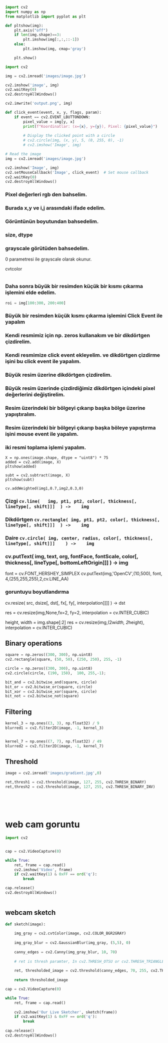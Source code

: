 ```python
import cv2
import numpy as np
from matplotlib import pyplot as plt
```


```python
def pltshow(img):
    plt.axis("off")
    if len(img.shape)==3:
        plt.imshow(img[:,:,::-1])
    else:
        plt.imshow(img, cmap='gray')

    plt.show()
```





```python
import cv2

img = cv2.imread('images/image.jpg')

cv2.imshow('image', img)
cv2.waitKey(0)
cv2.destroyAllWindows()
```


```python
cv2.imwrite('output.png', img)
```






```python
def click_event(event, x, y, flags, param):
    if event == cv2.EVENT_LBUTTONDOWN:  
        pixel_value = img[y, x]  
        print(f"Koordinatlar: (x={x}, y={y}), Pixel: {pixel_value}")
        
        # Display the clicked point with a circle
        # cv2.circle(img, (x, y), 5, (0, 255, 0), -1)
        # cv2.imshow('Image', img)

# Read the image
img = cv2.imread('images/image.jpg')

cv2.imshow('Image', img)
cv2.setMouseCallback('Image', click_event)  # Set mouse callback
cv2.waitKey(0)
cv2.destroyAllWindows()
```

### Pixel değerleri rgb den bahselim.

### Burada x,y ve i,j arasındaki ifade edelim.

### Görüntünün boyutundan bahsedelim.

### size, dtype

### grayscale görütüden bahsedelim.

0 parametresi ile grayscale olarak okunur.

cvtcolor


```python

```

### Daha sonra büyük bir resimden küçük bir kısmı çıkarma işlemini elde edelim.


```python
roi = img[100:300, 200:400] 
```

### Büyük bir resimden küçük kısmı çıkarma işlemini Click Event ile yapalım

### Kendi resmimiz için np. zeros kullanakım ve bir dikdörtgen çizdirelim.

### Kendi resmimize click event ekleyelim. ve dikdörtgen çizdirme işini bu click event ile yapalım.

### Büyük resim üzerine dikdörtgen çizdirelim.

### Büyük resim üzerinde çizdirdiğimiz dikdörtgen içindeki pixel değerlerini değiştirelim.

### Resim üzerindeki bir bölgeyi çıkarıp başka bölge üzerine yapıştıralım.

### Resim üzerindeki bir bölgeyi çıkarıp başka böleye yapıştırma işini mouse event ile yapalım.

### iki resmi toplama işlemi yapalım. 


```
X = np.ones(image.shape, dtype = "uint8") * 75 
added = cv2.add(image, X)
pltshow(added)

subt = cv2.subtract(image, X)
pltshow(subt)
```

```cv.addWeighted(img1,0.7,img2,0.3,0)```

### Çizgi ```cv.line(	img, pt1, pt2, color[, thickness[, lineType[, shift]]]	) -> 	img```

### Dikdörtgen ```cv.rectangle(	img, pt1, pt2, color[, thickness[, lineType[, shift]]]	) -> 	img```

### Daire ```cv.circle(	img, center, radius, color[, thickness[, lineType[, shift]]]	) -> 	img```

### cv.putText(	img, text, org, fontFace, fontScale, color[, thickness[, lineType[, bottomLeftOrigin]]]	) -> 	img

font = cv.FONT_HERSHEY_SIMPLEX
cv.putText(img,'OpenCV',(10,500), font, 4,(255,255,255),2,cv.LINE_AA)

### goruntuyu boyutlandırma

cv.resize(	src, dsize[, dst[, fx[, fy[, interpolation]]]]	) -> 	dst

res = cv.resize(img,None,fx=2, fy=2, interpolation = cv.INTER_CUBIC)

height, width = img.shape[:2]
res = cv.resize(img,(2*width, 2*height), interpolation = cv.INTER_CUBIC)

## Binary operations


```python
square = np.zeros((300, 300), np.uint8)
cv2.rectangle(square, (50, 50), (250, 250), 255, -1)

circle = np.zeros((300, 300), np.uint8)
cv2.circle(circle, (190, 150),  100, 255,-1);
```


```python
bit_and = cv2.bitwise_and(square, circle)
bit_or = cv2.bitwise_or(square, circle)
bit_xor = cv2.bitwise_xor(square, circle)
bit_not = cv2.bitwise_not(square)
```

## Filtering


```python
kernel_3 = np.ones((3, 3), np.float32) / 9
blurred1 = cv2.filter2D(image, -1, kernel_3)


kernel_7 = np.ones((7, 7), np.float32) / 49
blurred2 = cv2.filter2D(image, -1, kernel_7)
```

## Threshold


```python
image = cv2.imread('images/gradient.jpg',0)
```


```python
ret,thresh1 = cv2.threshold(image, 127, 255, cv2.THRESH_BINARY)
ret,thresh2 = cv2.threshold(image, 127, 255, cv2.THRESH_BINARY_INV)
```


```python

```


```python

```


```python

```


```python

```

# web cam goruntu


```python
import cv2


cap = cv2.VideoCapture(0)

while True:
    ret, frame = cap.read()
    cv2.imshow('Video', frame)
    if cv2.waitKey(1) & 0xFF == ord('q'):
        break

cap.release()
cv2.destroyAllWindows()

```


```python

```

## webcam sketch


```python
def sketch(image):
    
    img_gray = cv2.cvtColor(image, cv2.COLOR_BGR2GRAY)
    
    img_gray_blur = cv2.GaussianBlur(img_gray, (5,5), 0)
    
    canny_edges = cv2.Canny(img_gray_blur, 10, 70)
    
    # ret is thresh paramter, In cv2.THRESH_OTSU or cv2.THRESH_TRIANGLE, OpenCV automatically calculates the optimal threshold, and retval will hold that calculated value.
    
    ret, thresholded_image = cv2.threshold(canny_edges, 70, 255, cv2.THRESH_BINARY_INV)
    
    return thresholded_image

cap = cv2.VideoCapture(0)

while True:
    ret, frame = cap.read()
    
    cv2.imshow('Our Live Sketcher', sketch(frame))
    if cv2.waitKey(1) & 0xFF == ord('q'):
        break
        
cap.release()
cv2.destroyAllWindows() 
```


```python

```
